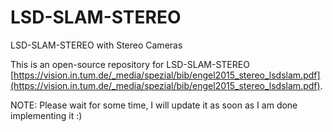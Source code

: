 # LSD-SLAM-STEREO
LSD-SLAM-STEREO with Stereo Cameras

This is an open-source repository for LSD-SLAM-STEREO [https://vision.in.tum.de/_media/spezial/bib/engel2015_stereo_lsdslam.pdf](https://vision.in.tum.de/_media/spezial/bib/engel2015_stereo_lsdslam.pdf).

NOTE: Please wait for some time, I will update it as soon as I am done implementing it :)
